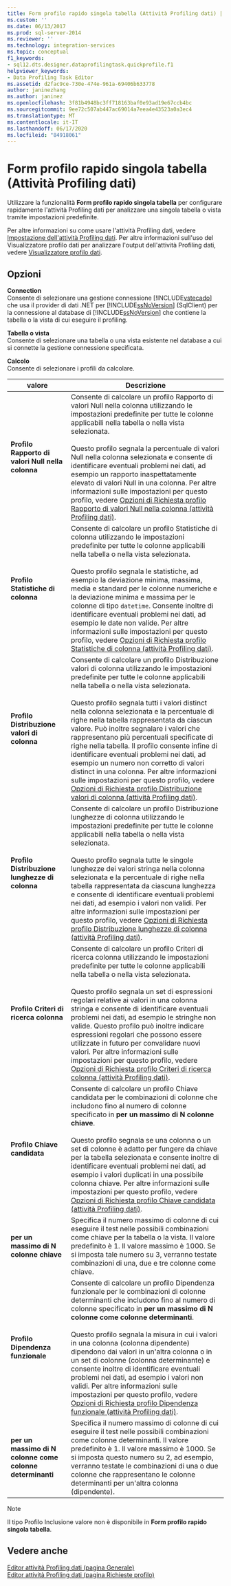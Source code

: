 ```yaml
---
title: Form profilo rapido singola tabella (Attività Profiling dati) | Microsoft Docs
ms.custom: ''
ms.date: 06/13/2017
ms.prod: sql-server-2014
ms.reviewer: ''
ms.technology: integration-services
ms.topic: conceptual
f1_keywords:
- sql12.dts.designer.dataprofilingtask.quickprofile.f1
helpviewer_keywords:
- Data Profiling Task Editor
ms.assetid: d2fac9ce-730e-474e-961a-69406b633778
author: janinezhang
ms.author: janinez
ms.openlocfilehash: 3f81b4948bc3ff718163baf0e93ad19e67ccb4bc
ms.sourcegitcommit: 9ee72c507ab447ac69014a7eea4e43523a0a3ec4
ms.translationtype: MT
ms.contentlocale: it-IT
ms.lasthandoff: 06/17/2020
ms.locfileid: "84918061"
---
```

# <a name="single-table-quick-profile-form-data-profiling-task"></a>Form profilo rapido singola tabella (Attività Profiling dati)
  Utilizzare la funzionalità **Form profilo rapido singola tabella** per configurare rapidamente l'attività Profiling dati per analizzare una singola tabella o vista tramite impostazioni predefinite.  
  
 Per altre informazioni su come usare l'attività Profiling dati, vedere [Impostazione dell'attività Profiling dati](data-profiling-task.md). Per altre informazioni sull'uso del Visualizzatore profilo dati per analizzare l'output dell'attività Profiling dati, vedere [Visualizzatore profilo dati](data-profile-viewer.md).  
  
## <a name="options"></a>Opzioni  
 **Connection**  
 Consente di selezionare una gestione connessione [!INCLUDE[vstecado](../../includes/vstecado-md.md)] che usa il provider di dati .NET per [!INCLUDE[ssNoVersion](../../includes/ssnoversion-md.md)] (SqlClient) per la connessione al database di [!INCLUDE[ssNoVersion](../../includes/ssnoversion-md.md)] che contiene la tabella o la vista di cui eseguire il profiling.  
  
 **Tabella o vista**  
 Consente di selezionare una tabella o una vista esistente nel database a cui si connette la gestione connessione specificata.  
  
 **Calcolo**  
 Consente di selezionare i profili da calcolare.  
  
|valore|Descrizione|  
|-----------|-----------------|  
|**Profilo Rapporto di valori Null nella colonna**|Consente di calcolare un profilo Rapporto di valori Null nella colonna utilizzando le impostazioni predefinite per tutte le colonne applicabili nella tabella o nella vista selezionata.<br /><br /> Questo profilo segnala la percentuale di valori Null nella colonna selezionata e consente di identificare eventuali problemi nei dati, ad esempio un rapporto inaspettatamente elevato di valori Null in una colonna. Per altre informazioni sulle impostazioni per questo profilo, vedere [Opzioni di Richiesta profilo Rapporto di valori Null nella colonna &#40;attività Profiling dati&#41;](column-null-ratio-profile-request-options-data-profiling-task.md).|  
|**Profilo Statistiche di colonna**|Consente di calcolare un profilo Statistiche di colonna utilizzando le impostazioni predefinite per tutte le colonne applicabili nella tabella o nella vista selezionata.<br /><br /> Questo profilo segnala le statistiche, ad esempio la deviazione minima, massima, media e standard per le colonne numeriche e la deviazione minima e massima per le colonne di tipo `datetime`. Consente inoltre di identificare eventuali problemi nei dati, ad esempio le date non valide. Per altre informazioni sulle impostazioni per questo profilo, vedere [Opzioni di Richiesta profilo Statistiche di colonna &#40;attività Profiling dati&#41;](column-statistics-profile-request-options-data-profiling-task.md).|  
|**Profilo Distribuzione valori di colonna**|Consente di calcolare un profilo Distribuzione valori di colonna utilizzando le impostazioni predefinite per tutte le colonne applicabili nella tabella o nella vista selezionata.<br /><br /> Questo profilo segnala tutti i valori distinct nella colonna selezionata e la percentuale di righe nella tabella rappresentata da ciascun valore. Può inoltre segnalare i valori che rappresentano più percentuali specificate di righe nella tabella. Il profilo consente infine di identificare eventuali problemi nei dati, ad esempio un numero non corretto di valori distinct in una colonna. Per altre informazioni sulle impostazioni per questo profilo, vedere [Opzioni di Richiesta profilo Distribuzione valori di colonna &#40;attività Profiling dati&#41;](column-value-distribution-profile-request-options-data-profiling-task.md).|  
|**Profilo Distribuzione lunghezze di colonna**|Consente di calcolare un profilo Distribuzione lunghezze di colonna utilizzando le impostazioni predefinite per tutte le colonne applicabili nella tabella o nella vista selezionata.<br /><br /> Questo profilo segnala tutte le singole lunghezze dei valori stringa nella colonna selezionata e la percentuale di righe nella tabella rappresentata da ciascuna lunghezza e consente di identificare eventuali problemi nei dati, ad esempio i valori non validi. Per altre informazioni sulle impostazioni per questo profilo, vedere [Opzioni di Richiesta profilo Distribuzione lunghezze di colonna &#40;attività Profiling dati&#41;](column-length-distribution-profile-request-options-data-profiling-task.md).|  
|**Profilo Criteri di ricerca colonna**|Consente di calcolare un profilo Criteri di ricerca colonna utilizzando le impostazioni predefinite per tutte le colonne applicabili nella tabella o nella vista selezionata.<br /><br /> Questo profilo segnala un set di espressioni regolari relative ai valori in una colonna stringa e consente di identificare eventuali problemi nei dati, ad esempio le stringhe non valide. Questo profilo può inoltre indicare espressioni regolari che possono essere utilizzate in futuro per convalidare nuovi valori. Per altre informazioni sulle impostazioni per questo profilo, vedere [Opzioni di Richiesta profilo Criteri di ricerca colonna &#40;attività Profiling dati&#41;](column-pattern-profile-request-options-data-profiling-task.md).|  
|**Profilo Chiave candidata**|Consente di calcolare un profilo Chiave candidata per le combinazioni di colonne che includono fino al numero di colonne specificato in **per un massimo di N colonne chiave**.<br /><br /> Questo profilo segnala se una colonna o un set di colonne è adatto per fungere da chiave per la tabella selezionata e consente inoltre di identificare eventuali problemi nei dati, ad esempio i valori duplicati in una possibile colonna chiave. Per altre informazioni sulle impostazioni per questo profilo, vedere [Opzioni di Richiesta profilo Chiave candidata &#40;attività Profiling dati&#41;](candidate-key-profile-request-options-data-profiling-task.md).|  
|**per un massimo di N colonne chiave**|Specifica il numero massimo di colonne di cui eseguire il test nelle possibili combinazioni come chiave per la tabella o la vista. Il valore predefinito è 1. Il valore massimo è 1000. Se si imposta tale numero su 3, verranno testate combinazioni di una, due e tre colonne come chiave.|  
|**Profilo Dipendenza funzionale**|Consente di calcolare un profilo Dipendenza funzionale per le combinazioni di colonne determinanti che includono fino al numero di colonne specificato in **per un massimo di N colonne come colonne determinanti**.<br /><br /> Questo profilo segnala la misura in cui i valori in una colonna (colonna dipendente) dipendono dai valori in un'altra colonna o in un set di colonne (colonna determinante) e consente inoltre di identificare eventuali problemi nei dati, ad esempio i valori non validi. Per altre informazioni sulle impostazioni per questo profilo, vedere [Opzioni di Richiesta profilo Dipendenza funzionale &#40;attività Profiling dati&#41;](functional-dependency-profile-request-options-data-profiling-task.md).|  
|**per un massimo di N colonne come colonne determinanti**|Specifica il numero massimo di colonne di cui eseguire il test nelle possibili combinazioni come colonne determinanti. Il valore predefinito è 1. Il valore massimo è 1000. Se si imposta questo numero su 2, ad esempio, verranno testate le combinazioni di una o due colonne che rappresentano le colonne determinanti per un'altra colonna (dipendente).|  
  
> [!NOTE]  
>  Il tipo Profilo Inclusione valore non è disponibile in **Form profilo rapido singola tabella**.  
  
## <a name="see-also"></a>Vedere anche  
 [Editor attività Profiling dati &#40;pagina Generale&#41;](../general-page-of-integration-services-designers-options.md)   
 [Editor attività Profiling dati &#40;pagina Richieste profilo&#41;](data-profiling-task-editor-profile-requests-page.md)  
  
  
